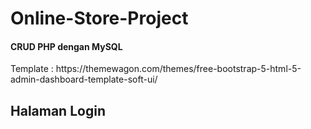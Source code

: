 # Online-Store-Project
<h4>CRUD PHP dengan MySQL</h4>

<p>Template : https://themewagon.com/themes/free-bootstrap-5-html-5-admin-dashboard-template-soft-ui/</p>

<h2>Halaman Login</h2>
